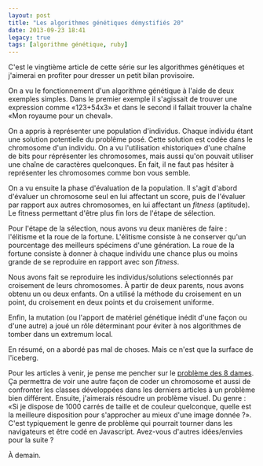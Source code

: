 ```yaml
---
layout: post
title: "Les algorithmes génétiques démystifiés 20"
date: 2013-09-23 18:41
legacy: true
tags: [algorithme génétique, ruby]
---
```




C'est le vingtième article de cette série sur les algorithmes génétiques et
j'aimerai en profiter pour dresser un petit bilan provisoire.

<!-- more -->

On a vu le fonctionnement d'un algorithme génétique à l'aide de deux exemples
simples. Dans le premier exemple il s'agissait de trouver une expression comme
«123+54x3» et dans le second il fallait trouver la chaîne «Mon royaume pour un
cheval».

On a appris à représenter une population d'individus. Chaque individu étant une
solution potentielle du problême posé. Cette solution est codée dans le
chromosome d'un individu. On a vu l'utilisation «historique» d'une chaîne de
bits pour réprésenter les chromosomes, mais aussi qu'on pouvait utiliser une
chaîne de caractères quelconques. En fait, il ne faut pas hésiter à représenter
les chromosomes comme bon vous semble.

On a vu ensuite la phase d'évaluation de la population. Il s'agit d'abord
d'évaluer un chromosome seul en lui affectant un score, puis de l'évaluer par
rapport aux autres chromosomes, en lui affectant un *fitness* (aptitude).  Le
fitness permettant d'être plus fin lors de l'étape de sélection.

Pour l'étape de la sélection, nous avons vu deux manières de faire :
l'élitisme et la roue de la fortune. L'élitisme consiste à ne conserver
qu'un pourcentage des meilleurs spécimens d'une génération. La roue de la
fortune consiste à donner à chaque individu une chance plus ou moins
grande de se reproduire en rapport avec son *fitness*.

Nous avons fait se reproduire les individus/solutions selectionnés par
croisement de leurs chromosomes. À partir de deux parents, nous avons
obtenu un ou deux enfants. On a utilisé la méthode du croisement en
un point, du croisement en deux points et du croisement uniforme.

Enfin, la mutation (ou l'apport de matériel génétique inédit d'une façon ou d'une
autre) a joué un rôle déterminant pour éviter à nos algorithmes de tomber dans
un extremum local.

En résumé, on a abordé pas mal de choses. Mais ce n'est que la surface
de l'iceberg.

Pour les articles à venir, je pense me pencher sur le
[problème des 8 dames](http://fr.wikipedia.org/wiki/Probl%C3%A8me_des_huit_dames).
Ça permettra de voir une autre façon de coder un chromosome et aussi de
confronter les classes développées dans les derniers articles à un
problème bien différent. Ensuite, j'aimerais résoudre un problème visuel.
Du genre : «Si je dispose de 1000 carrés de taille et de couleur quelconque,
quelle est la meilleure disposition pour s'approcher au mieux d'une
image donnée ?». C'est typiquement le genre de problème qui pourrait
tourner dans les navigateurs et être codé en Javascript. Avez-vous
d'autres idées/envies pour la suite ?





À demain.



